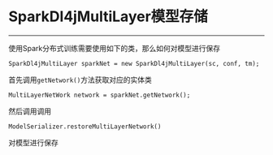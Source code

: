 # SparkDl4jMultiLayer模型存储
---


使用Spark分布式训练需要使用如下的类，那么如何对模型进行保存
```
SparkDl4jMultiLayer sparkNet = new SparkDl4jMultiLayer(sc, conf, tm);
```

首先调用`getNetwork()`方法获取对应的实体类
```
MultiLayerNetWork network = sparkNet.getNetwork();
```
然后调用调用
```
ModelSerializer.restoreMultiLayerNetwork()
```
对模型进行保存